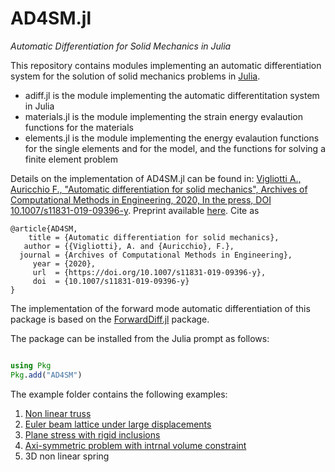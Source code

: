 # AD4SM.jl
_Automatic Differentiation for Solid Mechanics in Julia_

This repository contains modules implementing an automatic differentiation system for the solution of solid mechanics problems in [Julia](https://github.com/JuliaLang/julia).

- adiff.jl			 is the module implementing the automatic differentitation system in Julia
- materials.jl   is the module implementing the strain energy evalaution functions for the materials
- elements.jl    is the module implementing the energy evalaution functions for the single elements and for the model, and the functions for solving a finite element problem

Details on the implementation of AD4SM.jl can be found in: 
[Vigliotti A., Auricchio F., "Automatic differentiation for solid mechanics", Archives of Computational Methods in Engineering, 2020, In the press, DOI 10.1007/s11831-019-09396-y](https://rdcu.be/b0yx2).
Preprint available [here](https://arxiv.org/pdf/2001.07366).
Cite as
```
@article{AD4SM,
    title = {Automatic differentiation for solid mechanics},
   author = {{Vigliotti}, A. and {Auricchio}, F.},
  journal = {Archives of Computational Methods in Engineering},
     year = {2020},
     url  = {https://doi.org/10.1007/s11831-019-09396-y},
     doi  = {10.1007/s11831-019-09396-y}
}
```

The implementation of the forward mode automatic differentiation of this package is based on the [ForwardDiff.jl](https://github.com/JuliaDiff/ForwardDiff.jl) package.

The package can be installed from the Julia prompt as follows:
```Julia

using Pkg
Pkg.add("AD4SM")

```

The example folder contains the following examples:
1. [Non linear truss](https://github.com/avigliotti/AD4SM.jl/blob/master/examples/example_01_non_linear_truss.ipynb)
1. [Euler beam lattice under large displacements](https://github.com/avigliotti/AD4SM.jl/blob/master/examples/example_02_Euler_beams.ipynb)
1. [Plane stress with rigid inclusions](https://github.com/avigliotti/AD4SM.jl/blob/master/examples/example_03_plane_stress.ipynb)
1. [Axi-symmetric problem with intrnal volume constraint](https://github.com/avigliotti/AD4SM.jl/blob/master/examples/example_04_AxSymDomain.ipynb)
1. 3D non linear spring
